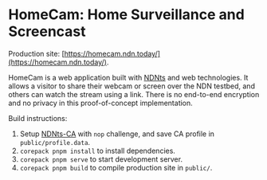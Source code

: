 # HomeCam: Home Surveillance and Screencast

Production site: [https://homecam.ndn.today/](https://homecam.ndn.today/).

HomeCam is a web application built with [NDNts](https://yoursunny.com/p/NDNts/) and web technologies.
It allows a visitor to share their webcam or screen over the NDN testbed, and others can watch the stream using a link.
There is no end-to-end encryption and no privacy in this proof-of-concept implementation.

Build instructions:

1. Setup [NDNts-CA](https://github.com/yoursunny/NDNts-CA) with `nop` challenge, and save CA profile in `public/profile.data`.
2. `corepack pnpm install` to install dependencies.
3. `corepack pnpm serve` to start development server.
4. `corepack pnpm build` to compile production site in `public/`.
